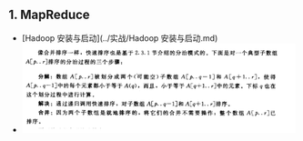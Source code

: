 
## 1. MapReduce

- [Hadoop 安装与启动](../实战/Hadoop 安装与启动.md)
- ![](../../image/Algorithm/algorithm-quick-sort-1.png)
